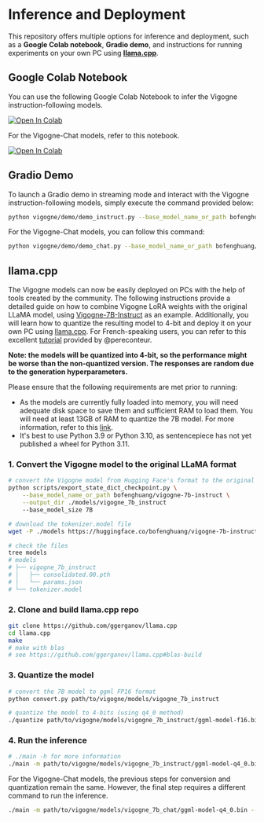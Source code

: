 # Inference and Deployment

This repository offers multiple options for inference and deployment, such as a **Google Colab notebook**, **Gradio demo**, and instructions for running experiments on your own PC using [**llama.cpp**](https://github.com/ggerganov/llama.cpp).

## Google Colab Notebook

You can use the following Google Colab Notebook to infer the Vigogne instruction-following models.

<a href="https://colab.research.google.com/github/bofenghuang/vigogne/blob/main/notebooks/infer_instruct.ipynb" target="_blank"><img src="https://colab.research.google.com/assets/colab-badge.svg" alt="Open In Colab"/></a>

For the Vigogne-Chat models, refer to this notebook.

<a href="https://colab.research.google.com/github/bofenghuang/vigogne/blob/main/notebooks/infer_chat.ipynb" target="_blank"><img src="https://colab.research.google.com/assets/colab-badge.svg" alt="Open In Colab"/></a>

## Gradio Demo

To launch a Gradio demo in streaming mode and interact with the Vigogne instruction-following models, simply execute the command provided below:

```bash
python vigogne/demo/demo_instruct.py --base_model_name_or_path bofenghuang/vigogne-7b-instruct
```

For the Vigogne-Chat models, you can follow this command:

```bash
python vigogne/demo/demo_chat.py --base_model_name_or_path bofenghuang/vigogne-7b-chat
```

## llama.cpp

The Vigogne models can now be easily deployed on PCs with the help of tools created by the community. The following instructions provide a detailed guide on how to combine Vigogne LoRA weights with the original LLaMA model, using [Vigogne-7B-Instruct](https://huggingface.co/bofenghuang/vigogne-7b-instruct) as an example. Additionally, you will learn how to quantize the resulting model to 4-bit and deploy it on your own PC using [llama.cpp](https://github.com/ggerganov/llama.cpp). For French-speaking users, you can refer to this excellent [tutorial](https://www.youtube.com/watch?v=BBf5h0HCFMY&t=292s&ab_channel=PereConteur) provided by @pereconteur.

**Note: the models will be quantized into 4-bit, so the performance might be worse than the non-quantized version. The responses are random due to the generation hyperparameters.**

Please ensure that the following requirements are met prior to running:

- As the models are currently fully loaded into memory, you will need adequate disk space to save them and sufficient RAM to load them. You will need at least 13GB of RAM to quantize the 7B model. For more information, refer to this [link](https://github.com/ggerganov/llama.cpp#memorydisk-requirements).
- It's best to use Python 3.9 or Python 3.10, as sentencepiece has not yet published a wheel for Python 3.11.

<!-- ### 1. Convert the original LLaMA model to the format used by Hugging Face

If you only have the weights of Facebook's original LLaMA model, you will need to convert it to the format used by Hugging Face. *Please skip this step if you have already converted the LLaMA model to Hugging Face's format or if you are using a third-party converted model from the Hugging Face model library, such as `decapoda-research/llama-7b-hf` and `huggyllama/llama-7b`. Please note that this project is not responsible for ensuring the compliance and correctness of using third-party weights that are not Facebook official.*

```bash
python scripts/convert_llama_weights_to_hf.py \
    --input_dir path/to/facebook/downloaded/llama/weights \
    --model_size 7B \
    --output_dir name/or/path/to/hf/llama/7b/model
```

### 2. Combine the LLaMA model with the Vigogne LoRA weights

```bash
# combine the LLaMA model in Hugging Face's format and the LoRA weights to get the full fine-tuned model
python scripts/export_state_dict_checkpoint.py \
    --base_model_name_or_path name/or/path/to/hf/llama/7b/model \
    --lora_model_name_or_path bofenghuang/vigogne-7b-instruct \
    --output_dir ./models/vigogne_7b_instruct \
    --base_model_size 7B

# download the tokenizer.model file
wget -P ./models https://huggingface.co/bofenghuang/vigogne-7b-instruct/resolve/main/tokenizer.model

# check the files
tree models
# models
# ├── vigogne_7b_instruct
# │   ├── consolidated.00.pth
# │   └── params.json
# └── tokenizer.model
``` -->

### 1. Convert the Vigogne model to the original LLaMA format

```bash
# convert the Vigogne model from Hugging Face's format to the original LLaMA format
python scripts/export_state_dict_checkpoint.py \
    --base_model_name_or_path bofenghuang/vigogne-7b-instruct \
    --output_dir ./models/vigogne_7b_instruct
    --base_model_size 7B

# download the tokenizer.model file
wget -P ./models https://huggingface.co/bofenghuang/vigogne-7b-instruct/resolve/main/tokenizer.model

# check the files
tree models
# models
# ├── vigogne_7b_instruct
# │   ├── consolidated.00.pth
# │   └── params.json
# └── tokenizer.model
```

### 2. Clone and build llama.cpp repo

```bash
git clone https://github.com/ggerganov/llama.cpp
cd llama.cpp
make
# make with blas
# see https://github.com/ggerganov/llama.cpp#blas-build
```

### 3. Quantize the model

```bash
# convert the 7B model to ggml FP16 format
python convert.py path/to/vigogne/models/vigogne_7b_instruct

# quantize the model to 4-bits (using q4_0 method)
./quantize path/to/vigogne/models/vigogne_7b_instruct/ggml-model-f16.bin path/to/vigogne/models/vigogne_7b_instruct/ggml-model-q4_0.bin q4_0
```

### 4. Run the inference

```bash
# ./main -h for more information
./main -m path/to/vigogne/models/vigogne_7b_instruct/ggml-model-q4_0.bin --color -f path/to/vigogne/prompts/instruct.txt -ins -c 2048 -n 256 --temp 0.1 --repeat_penalty 1.1
```

For the Vigogne-Chat models, the previous steps for conversion and quantization remain the same. However, the final step requires a different command to run the inference.

```bash
./main -m path/to/vigogne/models/vigogne_7b_chat/ggml-model-q4_0.bin --color -f path/to/vigogne/prompts/chat.txt --reverse-prompt "<|UTILISATEUR|>:" --in-prefix " " --in-suffix "<|ASSISTANT|>:" --interactive-first -c 2048 -n -1 --temp 0.1
```

<!-- ## Text generation web UI

https://github.com/oobabooga/text-generation-webui

1. Clone and install the package

```bash
git clone https://github.com/oobabooga/text-generation-webui
cd text-generation-webui
pip install -r requirements.txt
```

2. Put the LLaMA model in Hugging Face's format inside the `models` folder

```bash
python download-model.py huggyllama/llama-7b
```

3. Put the Vigogne-7b-Instruct LoRA weights in the `lora` folder

```bash
git clone https://huggingface.co/bofenghuang/vigogne-7b-instruct .
```

4. Launch the web UI

```bash
# See https://github.com/oobabooga/text-generation-webui#starting-the-web-ui for more settings
python server.py --model huggyllama_llama-7b --lora vigogne-7b-instruct
```

## LlamaChat

https://github.com/alexrozanski/LlamaChat -->

